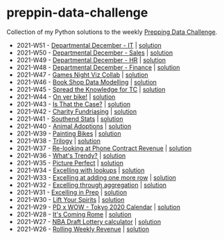 # preppin-data-challenge
Collection of my Python solutions to the weekly [Prepping Data Challenge](https://preppindata.blogspot.com/p/the-challenge-index.html).

- 2021-W51 - [Departmental December - IT](https://preppindata.blogspot.com/2021/12/2021-week-51-departmental-december-it.html) | [solution](https://github.com/SmirkyGraphs/preppin-data-challenge/blob/main/2021/2021-W51/main.py)
- 2021-W50 - [Departmental December - Sales](https://preppindata.blogspot.com/2021/12/2021-week-50-departmental-december-sales.html) | [solution](https://github.com/SmirkyGraphs/preppin-data-challenge/blob/main/2021/2021-W50/main.py)
- 2021-W49 - [Departmental December - HR](https://preppindata.blogspot.com/2021/12/2021-week-49-departmental-december.html) | [solution](https://github.com/SmirkyGraphs/preppin-data-challenge/blob/main/2021/2021-W49/main.py)
- 2021-W48 - [Departmental December - Finance](https://preppindata.blogspot.com/2021/12/2021-week-48-departmental-december.html) | [solution](https://github.com/SmirkyGraphs/preppin-data-challenge/blob/main/2021/2021-W48/main.py)
- 2021-W47 - [Games Night Viz Collab](https://preppindata.blogspot.com/2021/11/2021-week-47-games-night-viz-collab.html) | [solution](https://github.com/SmirkyGraphs/preppin-data-challenge/blob/main/2021/2021-W47/main.py)
- 2021-W46 - [Book Shop Data Modelling](https://preppindata.blogspot.com/2021/11/2021-week-46-book-shop-data-modelling.html) | [solution](https://github.com/SmirkyGraphs/preppin-data-challenge/blob/main/2021/2021-W46/main.py)
- 2021-W45 - [Spread the Knowledge for TC](https://preppindata.blogspot.com/2021/11/2021-week-45-spread-knowledge-for-tc.html) | [solution](https://github.com/SmirkyGraphs/preppin-data-challenge/blob/main/2021/2021-W45/main.py)
- 2021-W44 - [On yer bike!](https://preppindata.blogspot.com/2021/11/2021-week-44-on-yer-bike.html) | [solution](https://github.com/SmirkyGraphs/preppin-data-challenge/blob/main/2021/2021-W44/main.py)
- 2021-W43 - [Is That the Case?](https://preppindata.blogspot.com/2021/10/2021-week-43-is-that-case.html) | [solution](https://github.com/SmirkyGraphs/preppin-data-challenge/blob/main/2021/2021-W43/main.py)
- 2021-W42 - [Charity Fundriasing](https://preppindata.blogspot.com/2021/10/2021-week-42-charity-fundraising.html) | [solution](https://github.com/SmirkyGraphs/preppin-data-challenge/blob/main/2021/2021-W42/main.py)
- 2021-W41 - [Southend Stats](https://preppindata.blogspot.com/2021/10/2021-week-41-southend-stats.html) | [solution](https://github.com/SmirkyGraphs/preppin-data-challenge/blob/main/2021/2021-W41/main.py)
- 2021-W40 - [Animal Adoptions](https://preppindata.blogspot.com/2021/10/2021-week-40-animal-adoptions.html) | [solution](https://github.com/SmirkyGraphs/preppin-data-challenge/blob/main/2021/2021-W40/main.py)
- 2021-W39 - [Painting Bikes](https://preppindata.blogspot.com/2021/09/2021-week-39-painting-bikes.html) | [solution](https://github.com/SmirkyGraphs/preppin-data-challenge/blob/main/2021/2021-W39/main.py)
- 2021-W38 - [Trilogy](https://preppindata.blogspot.com/2021/09/2021-week-38-trilogy.html) | [solution](https://github.com/SmirkyGraphs/preppin-data-challenge/blob/main/2021/2021-W38/main.py)
- 2021-W37 - [Re-looking at Phone Contract Revenue](https://preppindata.blogspot.com/2021/09/2021-week-37-re-looking-at-phone.html) | [solution](https://github.com/SmirkyGraphs/preppin-data-challenge/blob/main/2021/2021-W37/main.py)
- 2021-W36 - [What's Trendy?](https://preppindata.blogspot.com/2021/09/2021-week-36-whats-trendy.html) | [solution](https://github.com/SmirkyGraphs/preppin-data-challenge/tree/main/2021/2021-W36/main.py)
- 2021-W35 - [Picture Perfect](https://preppindata.blogspot.com/2021/09/2021-week-35-picture-perfect.html) | [solution](https://github.com/SmirkyGraphs/preppin-data-challenge/tree/main/2021/2021-W35/main.py)
- 2021-W34 - [Excelling with lookups](https://preppindata.blogspot.com/2021/08/2021-week-34-excelling-with-lookups.html) | [solution](https://github.com/SmirkyGraphs/preppin-data-challenge/tree/main/2021/2021-W34/main.py)
- 2021-W33 - [Excelling at adding one more row](https://preppindata.blogspot.com/2021/08/2021-week-33-excelling-at-adding-one.html) | [solution](https://github.com/SmirkyGraphs/preppin-data-challenge/blob/main/2021/2021-W33/main.py)
- 2021-W32 - [Excelling through aggregation](https://preppindata.blogspot.com/2021/08/2021-week-32-excelling-through.html) | [solution](https://github.com/SmirkyGraphs/preppin-data-challenge/blob/main/2021/2021-W32/main.py)
- 2021-W31 - [Excelling in Prep](https://preppindata.blogspot.com/2021/08/2021-week-36-excelling-in-prep.html) | [solution](https://github.com/SmirkyGraphs/preppin-data-challenge/blob/main/2021/2021-W31/main.py)
- 2021-W30 - [Lift Your Spirits](https://preppindata.blogspot.com/2021/07/2021-week-30-lift-your-spirits.html) | [solution](https://github.com/SmirkyGraphs/preppin-data-challenge/blob/main/2021/2021-W30/main.py)
- 2021-W29 - [PD x WOW - Tokyo 2020 Calendar](https://preppindata.blogspot.com/2021/07/2021-week-29-pd-x-wow-tokyo-2020.html) | [solution](https://github.com/SmirkyGraphs/preppin-data-challenge/blob/main/2021/2021-W29/main.py)
- 2021-W28 - [It's Coming Rome](https://preppindata.blogspot.com/2021/07/2021-week-28-its-coming-rome.html) | [solution](https://github.com/SmirkyGraphs/preppin-data-challenge/blob/main/2021/2021-W28/main.py)
- 2021-W27 - [NBA Draft Lottery calculator](https://preppindata.blogspot.com/2021/07/2021-week-27-nba-draft-lottery.html) | [solution](https://github.com/SmirkyGraphs/preppin-data-challenge/blob/main/2021/2021-W27/main.py)
- 2021-W26 - [Rolling Weekly Revenue](https://preppindata.blogspot.com/2021/06/2021-week-26-rolling-weekly-revenue.html) | [solution](https://github.com/SmirkyGraphs/preppin-data-challenge/blob/main/2021/2021-W26/main.py)

